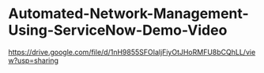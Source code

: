 # Automated-Network-Management-Using-ServiceNow-Demo-Video
https://drive.google.com/file/d/1nH9855SFOIaljFiyOtJHoRMFU8bCQhLL/view?usp=sharing
